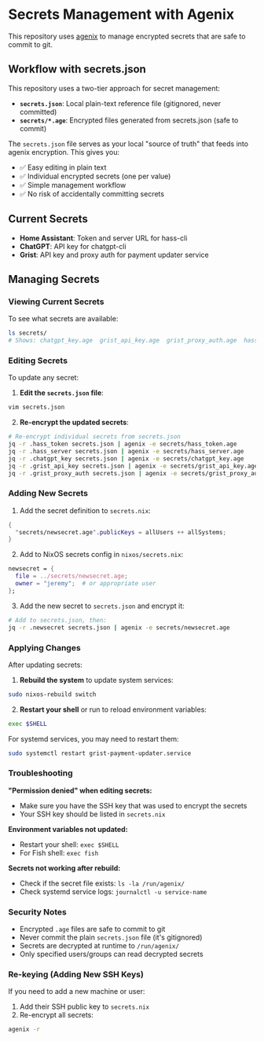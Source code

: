 # Secrets Management with Agenix

This repository uses [agenix](https://github.com/ryantm/agenix) to manage encrypted secrets that are safe to commit to git.

## Workflow with secrets.json

This repository uses a two-tier approach for secret management:

- **`secrets.json`**: Local plain-text reference file (gitignored, never committed)
- **`secrets/*.age`**: Encrypted files generated from secrets.json (safe to commit)

The `secrets.json` file serves as your local "source of truth" that feeds into agenix encryption. This gives you:
- ✅ Easy editing in plain text  
- ✅ Individual encrypted secrets (one per value)
- ✅ Simple management workflow
- ✅ No risk of accidentally committing secrets

## Current Secrets

- **Home Assistant**: Token and server URL for hass-cli
- **ChatGPT**: API key for chatgpt-cli
- **Grist**: API key and proxy auth for payment updater service

## Managing Secrets

### Viewing Current Secrets

To see what secrets are available:
```bash
ls secrets/
# Shows: chatgpt_key.age  grist_api_key.age  grist_proxy_auth.age  hass_server.age  hass_token.age
```

### Editing Secrets

To update any secret:

1. **Edit the `secrets.json` file**:
```bash
vim secrets.json
```

2. **Re-encrypt the updated secrets**:
```bash
# Re-encrypt individual secrets from secrets.json
jq -r .hass_token secrets.json | agenix -e secrets/hass_token.age
jq -r .hass_server secrets.json | agenix -e secrets/hass_server.age
jq -r .chatgpt_key secrets.json | agenix -e secrets/chatgpt_key.age
jq -r .grist_api_key secrets.json | agenix -e secrets/grist_api_key.age
jq -r .grist_proxy_auth secrets.json | agenix -e secrets/grist_proxy_auth.age
```

### Adding New Secrets

1. Add the secret definition to `secrets.nix`:
```nix
{
  "secrets/newsecret.age".publicKeys = allUsers ++ allSystems;
}
```

2. Add to NixOS secrets config in `nixos/secrets.nix`:
```nix
newsecret = {
  file = ../secrets/newsecret.age;
  owner = "jeremy";  # or appropriate user
};
```

3. Add the new secret to `secrets.json` and encrypt it:
```bash
# Add to secrets.json, then:
jq -r .newsecret secrets.json | agenix -e secrets/newsecret.age
```


### Applying Changes

After updating secrets:

1. **Rebuild the system** to update system services:
```bash
sudo nixos-rebuild switch
```

2. **Restart your shell** or run to reload environment variables:
```bash
exec $SHELL
```

For systemd services, you may need to restart them:
```bash
sudo systemctl restart grist-payment-updater.service
```

### Troubleshooting

**"Permission denied" when editing secrets:**
- Make sure you have the SSH key that was used to encrypt the secrets
- Your SSH key should be listed in `secrets.nix`

**Environment variables not updated:**
- Restart your shell: `exec $SHELL`
- For Fish shell: `exec fish`

**Secrets not working after rebuild:**
- Check if the secret file exists: `ls -la /run/agenix/`
- Check systemd service logs: `journalctl -u service-name`

### Security Notes

- Encrypted `.age` files are safe to commit to git
- Never commit the plain `secrets.json` file (it's gitignored)
- Secrets are decrypted at runtime to `/run/agenix/`
- Only specified users/groups can read decrypted secrets

### Re-keying (Adding New SSH Keys)

If you need to add a new machine or user:

1. Add their SSH public key to `secrets.nix`
2. Re-encrypt all secrets:
```bash
agenix -r
```
